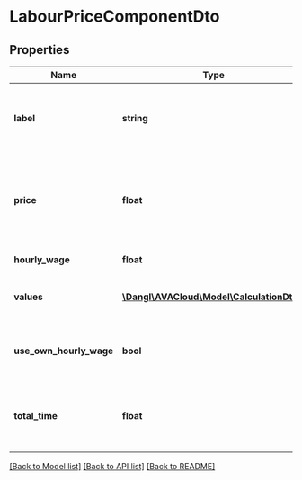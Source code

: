 # LabourPriceComponentDto

## Properties
Name | Type | Description | Notes
------------ | ------------- | ------------- | -------------
**label** | **string** | The label associated with this price component. Will be taken from the parent Projects ProjectInformation. | [optional] 
**price** | **float** | The total, calculated price of this component. Will multiply the calculated amount of hours with the ServiceSpecifications hourly wage rate. | 
**hourly_wage** | **float** | The cost per hour of manual labor. | 
**values** | [**\Dangl\AVACloud\Model\CalculationDto[]**](CalculationDto.md) | The single Calculation elements this price component is composed of. | [optional] 
**use_own_hourly_wage** | **bool** | Indicates if the ServiceSpecification&#39;s standard HourlyWage is to be used or a custom value. | 
**total_time** | **float** | The total, calculated time of this component. Will return the result rounded to three decimal places. | 

[[Back to Model list]](../README.md#documentation-for-models) [[Back to API list]](../README.md#documentation-for-api-endpoints) [[Back to README]](../README.md)


